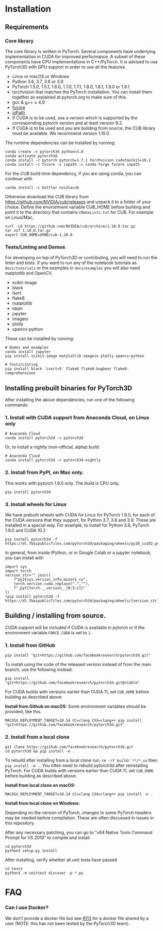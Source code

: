 # Installation


## Requirements

### Core library

The core library is written in PyTorch. Several components have underlying implementation in CUDA for improved performance. A subset of these components have CPU implementations in C++/PyTorch. It is advised to use PyTorch3D with GPU support in order to use all the features.

- Linux or macOS or Windows
- Python 3.6, 3.7, 3.8 or 3.9
- PyTorch 1.5.0, 1.5.1, 1.6.0, 1.7.0, 1.7.1, 1.8.0, 1.8.1, 1.9.0 or 1.9.1.
- torchvision that matches the PyTorch installation. You can install them together as explained at pytorch.org to make sure of this.
- gcc & g++ ≥ 4.9
- [fvcore](https://github.com/facebookresearch/fvcore)
- [ioPath](https://github.com/facebookresearch/iopath)
- If CUDA is to be used, use a version which is supported by the corresponding pytorch version and at least version 9.2.
- If CUDA is to be used and you are building from source, the CUB library must be available. We recommend version 1.10.0.

The runtime dependencies can be installed by running:
```
conda create -n pytorch3d python=3.8
conda activate pytorch3d
conda install -c pytorch pytorch=1.7.1 torchvision cudatoolkit=10.2
conda install -c fvcore -c iopath -c conda-forge fvcore iopath
```

For the CUB build time dependency, if you are using conda, you can continue with
```
conda install -c bottler nvidiacub
```
Otherwise download the CUB library from https://github.com/NVIDIA/cub/releases and unpack it to a folder of your choice.
Define the environment variable CUB_HOME before building and point it to the directory that contains `CMakeLists.txt` for CUB.
For example on Linux/Mac,
```
curl -LO https://github.com/NVIDIA/cub/archive/1.10.0.tar.gz
tar xzf 1.10.0.tar.gz
export CUB_HOME=$PWD/cub-1.10.0
```

### Tests/Linting and Demos

For developing on top of PyTorch3D or contributing, you will need to run the linter and tests. If you want to run any of the notebook tutorials as `docs/tutorials` or the examples in `docs/examples` you will also need matplotlib and OpenCV.
- scikit-image
- black
- isort
- flake8
- matplotlib
- tdqm
- jupyter
- imageio
- plotly
- opencv-python

These can be installed by running:
```
# Demos and examples
conda install jupyter
pip install scikit-image matplotlib imageio plotly opencv-python

# Tests/Linting
pip install black 'isort<5' flake8 flake8-bugbear flake8-comprehensions
```

## Installing prebuilt binaries for PyTorch3D
After installing the above dependencies, run one of the following commands:

### 1. Install with CUDA support from Anaconda Cloud, on Linux only

```
# Anaconda Cloud
conda install pytorch3d -c pytorch3d
```

Or, to install a nightly (non-official, alpha) build:
```
# Anaconda Cloud
conda install pytorch3d -c pytorch3d-nightly
```
### 2. Install from PyPI, on Mac only.
This works with pytorch 1.9.0 only. The build is CPU only.
```
pip install pytorch3d
```

### 3. Install wheels for Linux
We have prebuilt wheels with CUDA for Linux for PyTorch 1.9.0, for each of the CUDA versions that they support,
for Python 3.7, 3.8 and 3.9.
These are installed in a special way.
For example, to install for Python 3.8, PyTorch 1.9.0 and CUDA 10.2
```
pip install pytorch3d -f https://dl.fbaipublicfiles.com/pytorch3d/packaging/wheels/py38_cu102_pyt190/download.html
```

In general, from inside IPython, or in Google Colab or a jupyter notebook, you can install with
```
import sys
import torch
version_str="".join([
    f"py3{sys.version_info.minor}_cu",
    torch.version.cuda.replace(".",""),
    f"_pyt{torch.__version__[0:5:2]}"
])
!pip install pytorch3d -f https://dl.fbaipublicfiles.com/pytorch3d/packaging/wheels/{version_str}/download.html
```

## Building / installing from source.
CUDA support will be included if CUDA is available in pytorch or if the environment variable
`FORCE_CUDA` is set to `1`.

### 1. Install from GitHub
```
pip install "git+https://github.com/facebookresearch/pytorch3d.git"
```
To install using the code of the released version instead of from the main branch, use the following instead.
```
pip install "git+https://github.com/facebookresearch/pytorch3d.git@stable"
```

For CUDA builds with versions earlier than CUDA 11, set `CUB_HOME` before building as described above.

**Install from Github on macOS:**
Some environment variables should be provided, like this.
```
MACOSX_DEPLOYMENT_TARGET=10.14 CC=clang CXX=clang++ pip install "git+https://github.com/facebookresearch/pytorch3d.git"
```

### 2. Install from a local clone
```
git clone https://github.com/facebookresearch/pytorch3d.git
cd pytorch3d && pip install -e .
```
To rebuild after installing from a local clone run, `rm -rf build/ **/*.so` then `pip install -e .`. You often need to rebuild pytorch3d after reinstalling PyTorch. For CUDA builds with versions earlier than CUDA 11, set `CUB_HOME` before building as described above.

**Install from local clone on macOS:**
```
MACOSX_DEPLOYMENT_TARGET=10.14 CC=clang CXX=clang++ pip install -e .
```

**Install from local clone on Windows:**

Depending on the version of PyTorch, changes to some PyTorch headers may be needed before compilation. These are often discussed in issues in this repository.

After any necessary patching, you can go to "x64 Native Tools Command Prompt for VS 2019" to compile and install
```
cd pytorch3d
python3 setup.py install
```
After installing, verify whether all unit tests have passed
```
cd tests
python3 -m unittest discover -p *.py
```

# FAQ

### Can I use Docker?

We don't provide a docker file but see [#113](https://github.com/facebookresearch/pytorch3d/issues/113) for a docker file shared by a user (NOTE: this has not been tested by the PyTorch3D team).
